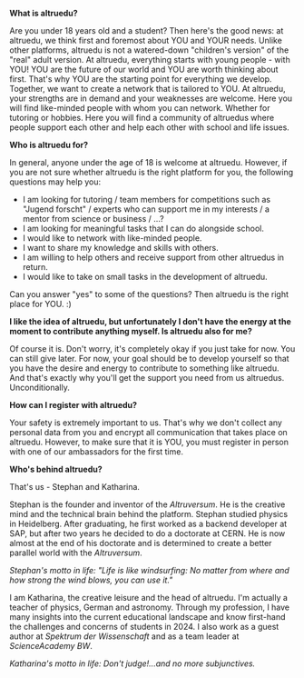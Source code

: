 **What is altruedu?**

Are you under 18 years old and a student? Then here's the good news: at altruedu, we think first and foremost about YOU and YOUR needs. Unlike other platforms, altruedu is not a watered-down "children's version" of the "real" adult version. At altruedu, everything starts with young people - with YOU! YOU are the future of our world and YOU are worth thinking about first. That's why YOU are the starting point for everything we develop. Together, we want to create a network that is tailored to YOU. At altruedu, your strengths are in demand and your weaknesses are welcome. Here you will find like-minded people with whom you can network. Whether for tutoring or hobbies. Here you will find a community of altruedus where people support each other and help each other with school and life issues.

**Who is altruedu for?**

In general, anyone under the age of 18 is welcome at altruedu.
However, if you are not sure whether altruedu is the right platform for you, the following questions may help you:
-	I am looking for tutoring / team members for competitions such as "Jugend forscht" / experts who can support me in my interests / a mentor from science or business / ...?
-	I am looking for meaningful tasks that I can do alongside school.
-	I would like to network with like-minded people.
-	I want to share my knowledge and skills with others.
-	I am willing to help others and receive support from other altruedus in return.
-	I would like to take on small tasks in the development of altruedu.

Can you answer "yes" to some of the questions? Then altruedu is the right place for YOU. :)

**I like the idea of altruedu, but unfortunately I don't have the energy at the moment to contribute anything myself. Is altruedu also for me?**

Of course it is. Don't worry, it's completely okay if you just take for now. You can still give later. For now, your goal should be to develop yourself so that you have the desire and energy to contribute to something like altruedu. And that's exactly why you'll get the support you need from us altruedus. Unconditionally.

**How can I register with altruedu?**

Your safety is extremely important to us. That's why we don't collect any personal data from you and encrypt all communication that takes place on altruedu. However, to make sure that it is YOU, you must register in person with one of our ambassadors for the first time.

**Who's behind altruedu?**

That's us - Stephan and Katharina.

Stephan is the founder and inventor of the *Altruversum*. He is the creative mind and the technical brain behind the platform. Stephan studied physics in Heidelberg. After graduating, he first worked as a backend developer at SAP, but after two years he decided to do a doctorate at CERN. He is now almost at the end of his doctorate and is determined to create a better parallel world with the *Altruversum*.

*Stephan's motto in life: "Life is like windsurfing: No matter from where and how strong the wind blows, you can use it."*

I am Katharina, the creative leisure and the head of altruedu. I'm actually a teacher of physics, German and astronomy. Through my profession, I have many insights into the current educational landscape and know first-hand the challenges and concerns of students in 2024. I also work as a guest author at *Spektrum der Wissenschaft* and as a team leader at *ScienceAcademy BW*.

*Katharina's motto in life: Don't judge!...and no more subjunctives.*
